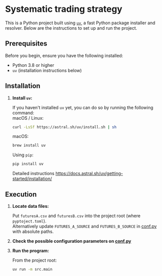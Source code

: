 # Systematic trading strategy

This is a Python project built using [`uv`](https://docs.astral.sh/uv/), a fast Python package installer and resolver. Below are the instructions to set up and run the project.

## Prerequisites

Before you begin, ensure you have the following installed:

- Python 3.8 or higher
- `uv` (installation instructions below)

## Installation

1. **Install `uv`:**

   If you haven't installed `uv` yet, you can do so by running the following command:  
   macOS / Linux:
   ```bash
   curl -LsSf https://astral.sh/uv/install.sh | sh
   ```
   macOS:
   ```bash
   brew install uv
   ```
   Using `pip`:
   ```bash
   pip install uv
   ```
   Detailed instructions https://docs.astral.sh/uv/getting-started/installation/

## Execution

1. **Locate data files:**  

   Put `futuresA.csv` and `futuresB.csv` into the project root (where `pyptoject.toml`).  
   Alternatively update `FUTURES_A_SOURCE` and `FUTURES_B_SOURCE` in [conf.py](https://github.com/masb3/systrading/blob/main/src/conf.py)
   with absolute paths.  

2. **Check the possible configuration parameters on [conf.py](https://github.com/masb3/systrading/blob/main/src/conf.py)**  

3. **Run the program:**  

   From the project root:
   ```bash
   uv run -m src.main
   ```